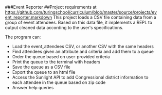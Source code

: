 ###Event Reporter
##Project requirements at https://github.com/turingschool/curriculum/blob/master/source/projects/event_reporter.markdown
This project loads a CSV file containing data from a group of event attendees. Based on this data file,
it implements a REPL to output cleaned data according to the user's specifications.

The program can:
* Load the event_attendees CSV, or another CSV with the same headers
* Find attendees given an attribute and criteria and add them to a queue
* Order the queue based on user-provided criteria
* Print the queue to the terminal with headers
* Save the queue as a CSV file
* Export the queue to an html file
* Access the Sunlight API to add Congressional district information to each attendee in the queue based on zip code
* Answer help queries

